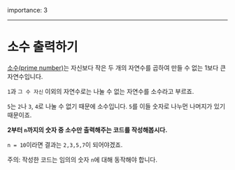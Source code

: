 importance: 3

---

# 소수 출력하기

[소수(prime number)](https://ko.wikipedia.org/wiki/%EC%86%8C%EC%88%98_(%EC%88%98%EB%A1%A0))는 자신보다 작은 두 개의 자연수를 곱하여 만들 수 없는 1보다 큰 자연수입니다.

`1`과 `그 수 자신` 이외의 자연수로는 나눌 수 없는 자연수를 소수라고 부르죠.

`5`는 `2`나 `3`, `4`로 나눌 수 없기 때문에 소수입니다. `5`를 이들 숫자로 나누먼 나머지가 있기 때문이죠. 

**2부터 `n`까지의 숫자 중 소수만 출력해주는 코드를 작성해봅시다.**

`n = 10`이라면 결과는 `2,3,5,7`이 되어야겠죠.

주의: 작성한 코드는 임의의 숫자 `n`에 대해 동작해야 합니다.
